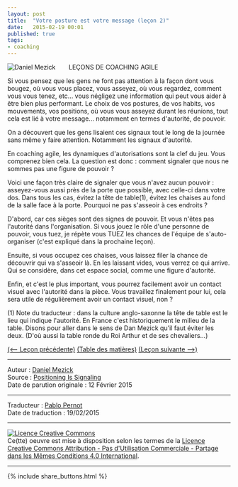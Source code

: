 ```yaml
---
layout: post
title:  "Votre posture est votre message (leçon 2)"
date:   2015-02-19 00:01
published: true
tags:
- coaching
---
```


<div align="left" style="float:left; padding-right:30px" >
  <img title="Daniel Mezick" src="{{ site.url }}assets/daniel_mezick/daniel-mezick-002.png" />
</div>
LEÇONS DE COACHING AGILE

Si vous pensez que les gens ne font pas attention à la façon dont vous bougez, où vous vous placez, vous asseyez, où vous regardez, comment vous vous tenez, etc... vous négligez une information qui peut vous aider à être bien plus performant. Le choix de vos postures, de vos habits, vos mouvements, vos positions, où vous vous asseyez durant les réunions, tout cela est lié à votre message... notamment en termes d'autorité, de pouvoir.

On a découvert que les gens lisaient ces signaux tout le long de la journée sans même y faire attention. Notamment les signaux d'autorité.

En coaching agile, les dynamiques d'autorisations sont la clef du jeu.
Vous comprenez bien cela. La question est donc : comment signaler que nous ne sommes pas une figure de pouvoir ?

Voici une façon très claire de signaler que vous n'avez aucun pouvoir : asseyez-vous aussi près de la porte que possible, avec celle-ci dans votre dos. Dans tous les cas, évitez la tête de table(1), évitez les chaises au fond de la salle face à la porte. Pourquoi ne pas s'asseoir à ces endroits ?

D'abord, car ces sièges sont des signes de pouvoir. Et vous n'êtes pas l'autorité dans l'organisation. Si vous jouez le rôle d'une personne de pouvoir, vous tuez, je répète vous TUEZ les chances de l'équipe de s'auto-organiser (c'est expliqué dans la prochaine leçon).

Ensuite, si vous occupez ces chaises, vous laissez filer la chance de découvrir qui va s'asseoir là. En les laissant vides, vous verrez ce qui arrive. Qui se considère, dans cet espace social, comme une figure d'autorité.

Enfin, et c'est le plus important, vous pourrez facilement avoir un contact visuel avec l'autorité dans la pièce. Vous travaillez finalement pour lui, cela sera utile de régulièrement avoir un contact visuel, non ?

(1) Note du traducteur : dans la culture anglo-saxonne la tête de table est le lieu qui indique l'autorité. En France c'est historiquement le milieu de la table. Disons pour aller dans le sens de Dan Mezick qu'il faut éviter les deux. (D'où aussi la table ronde du Roi Arthur et de ses chevaliers...)

[(<-- Leçon précédente)](http://www.les-traducteurs-agiles.org/2015/02/17/signalez-que-vous-n-avez-aucune-autorite-lecon-1.html) [(Table des matières)](http://www.les-traducteurs-agiles.org/2015/02/15/lecons-de-coaching.html) [(Leçon suivante -->)](http://www.les-traducteurs-agiles.org/2015/02/13/utilisez-votre-corps-lorsque-vous-facilitez-lecon-3)  


---
Auteur : [Daniel Mezick](https://twitter.com/DanielMezick)  
Source : [Positioning Is Signaling](http://newtechusa.net/agile/positioning-is-signaling/)  
Date de parution originale : 12 Février 2015  

---
Traducteur : [Pablo Pernot](https://twitter.com/pablopernot)  
Date de traduction : 19/02/2015  

---

<a rel="license" href="http://creativecommons.org/licenses/by-nc-sa/4.0/"><img alt="Licence Creative Commons" style="border-width:0" src="http://i.creativecommons.org/l/by-nc-sa/4.0/88x31.png" /></a><br />Ce(tte) oeuvre est mise à disposition selon les termes de la <a rel="license" href="http://creativecommons.org/licenses/by-nc-sa/4.0/">Licence Creative Commons Attribution - Pas d'Utilisation Commerciale - Partage dans les Mêmes Conditions 4.0 International</a>.

---

{% include share_buttons.html %}
